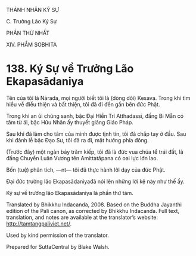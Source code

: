 THÁNH NHÂN KÝ SỰ

C. Trưởng Lão Ký Sự

PHẦN THỨ NHẤT

XIV. PHẨM SOBHITA

# 138\. Ký Sự về Trưởng Lão Ekapasādaniya

Tên của tôi là Nārada, mọi người biết tôi là (dòng dõi) Kesava. Trong khi tìm hiểu về điều thiện và bất thiện, tôi đã đi đến gần bên đức Phật.

Trong khi an ủi chúng sanh, bậc Đại Hiền Trí Atthadassī, đấng Bi Mẫn có tâm từ ái, bậc Hữu Nhãn ấy thuyết giảng Giáo Pháp.

Sau khi đã làm cho tâm của mình được tịnh tín, tôi đã chắp tay ở đầu. Sau khi đảnh lễ bậc Đạo Sư, tôi đã ra đi, mặt hướng phía đông.

(Trước đây) một ngàn bảy trăm kiếp, tôi đã là đức vua chúa tể trái đất, là đấng Chuyển Luân Vương tên Amittatāpana có oai lực lớn lao.

Bốn (tuệ) phân tích, ―nt― tôi đã thực hành lời dạy của đức Phật.

Đại đức trưởng lão Ekapasādaniyađã nói lên những lời kệ này như thế ấy.

Ký sự về trưởng lão Ekapasādaniya là phần thứ tám.

Translated by Bhikkhu Indacanda, 2008. Based on the Buddha Jayanthi edition of the Pali canon, as corrected by Bhikkhu Indacanda. Full text, translation, and notes are available at the translator’s website: http://tamtangpaliviet.net/.

Used by kind permission of the translator.

Prepared for SuttaCentral by Blake Walsh.